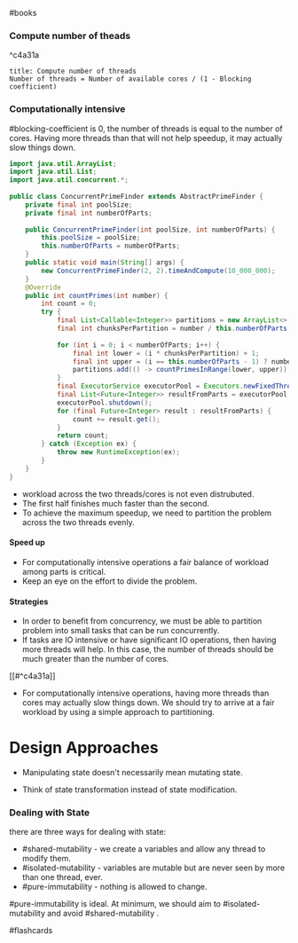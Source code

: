 #books

### Compute number of theads

^c4a31a

```ad-note
title: Compute number of threads
Number of threads = Number of available cores / (1 - Blocking coefficient)
```

### Computationally intensive
#blocking-coefficient is 0, the number of threads is equal to the number of cores.
Having more threads than that will not help speedup, it may actually slow things down.

```java
import java.util.ArrayList;  
import java.util.List;  
import java.util.concurrent.*;  
  
public class ConcurrentPrimeFinder extends AbstractPrimeFinder {  
    private final int poolSize;  
    private final int numberOfParts;  
  
    public ConcurrentPrimeFinder(int poolSize, int numberOfParts) {  
        this.poolSize = poolSize;  
        this.numberOfParts = numberOfParts;  
    }  
    public static void main(String[] args) {  
        new ConcurrentPrimeFinder(2, 2).timeAndCompute(10_000_000);  
    }  
    @Override  
    public int countPrimes(int number) {  
        int count = 0;  
        try {  
            final List<Callable<Integer>> partitions = new ArrayList<>();  
            final int chunksPerPartition = number / this.numberOfParts;  
  
            for (int i = 0; i < numberOfParts; i++) {  
                final int lower = (i * chunksPerPartition) + 1;  
                final int upper = (i == this.numberOfParts - 1) ? number : lower + chunksPerPartition - 1;  
                partitions.add(() -> countPrimesInRange(lower, upper));  
            }  
            final ExecutorService executorPool = Executors.newFixedThreadPool(this.poolSize);  
            final List<Future<Integer>> resultFromParts = executorPool.invokeAll(partitions, 1000, TimeUnit.SECONDS);  
            executorPool.shutdown();  
            for (final Future<Integer> result : resultFromParts) {  
                count += result.get();  
            }  
            return count;  
        } catch (Exception ex) {  
            throw new RuntimeException(ex);  
        }    
    }
}
```

- workload across the two threads/cores is not even distrubuted.
- The first half finishes much faster than the second.
- To achieve the maximum speedup, we need to partition the problem across the two threads evenly.

#### Speed up
- For computationally intensive operations a fair balance of workload among parts is critical.
- Keep an eye on the effort to divide the problem.

#### Strategies
- In order to benefit from concurrency, we must be able to partition problem into small tasks that can be run concurrently.
- If tasks are IO intensive or have significant IO operations, then having more threads will help. In this case, the number of threads should be much greater than the number of cores.

[[#^c4a31a]]

- For computationally intensive operations, having more threads than cores may actually slow things down. We should try to arrive at a fair workload by using a simple approach to partitioning.

# Design Approaches
- Manipulating state doesn't necessarily mean mutating state.

- Think of state transformation instead of state modification.

### Dealing with State
there are three ways for dealing with state:

- #shared-mutability - we create a variables and allow any thread to modify them.
- #isolated-mutability - variables are mutable but are never seen by more than one thread, ever.
- #pure-immutability - nothing is allowed to change.

#pure-immutability  is ideal. At minimum, we should aim to #isolated-mutability and avoid #shared-mutability .



#flashcards